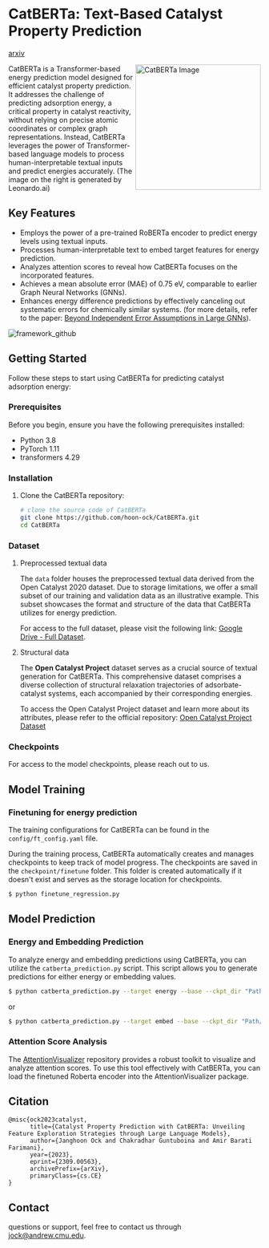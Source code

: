 # CatBERTa: Text-Based Catalyst Property Prediction
[arxiv](https://arxiv.org/abs/2309.00563)
<div>
<!--   <img src="https://github.com/hoon-ock/CatBERTa/assets/93333323/95808140-a60c-4428-99d6-8491b5b1ae83" alt="CatBERTa Image" width="250" align="right"> -->
  <img src="https://github.com/hoon-ock/CatBERTa/assets/93333323/fc436ccd-3cce-4dbb-9011-cec0ed4c207e" alt="CatBERTa Image" width="250" align="right">
  CatBERTa is a Transformer-based energy prediction model designed for efficient catalyst property prediction. It addresses the challenge of predicting adsorption energy, a critical property in catalyst reactivity, without relying on precise atomic coordinates or complex graph representations. Instead, CatBERTa leverages the power of Transformer-based language models to process human-interpretable textual inputs and predict energies accurately. (The image on the right is generated by Leonardo.ai)
<!--   <p align="right"><strong>leonardo.ai</strong></p> -->
</div>




## Key Features

- Employs the power of a pre-trained RoBERTa encoder to predict energy levels using textual inputs.
- Processes human-interpretable text to embed target features for energy prediction.
- Analyzes attention scores to reveal how CatBERTa focuses on the incorporated features.
- Achieves a mean absolute error (MAE) of 0.75 eV, comparable to earlier Graph Neural Networks (GNNs).
- Enhances energy difference predictions by effectively canceling out systematic errors for chemically similar systems. (for more details, refer to the paper: [Beyond Independent Error Assumptions in Large GNNs](https://pubs.aip.org/aip/jcp/article-abstract/158/21/214702/2893731/Beyond-independent-error-assumptions-in-large-GNN?redirectedFrom=fulltext)).

![framework_github](https://github.com/hoon-ock/CatBERTa/assets/93333323/a7da32f8-275b-4bc6-b52f-65600e6d34bf)


## Getting Started

Follow these steps to start using CatBERTa for predicting catalyst adsorption energy:

### Prerequisites

Before you begin, ensure you have the following prerequisites installed:

- Python 3.8
- PyTorch 1.11
- transformers 4.29

### Installation

1. Clone the CatBERTa repository:

   ```bash
   # clone the source code of CatBERTa
   git clone https://github.com/hoon-ock/CatBERTa.git
   cd CatBERTa
   ```   

### Dataset

1. Preprocessed textual data

   The `data` folder houses the preprocessed textual data derived from the Open Catalyst 2020 dataset. Due to storage limitations, we offer a small subset of our training and validation data as an illustrative example. This subset showcases the format and structure of the data that CatBERTa utilizes for energy prediction.

   For access to the full dataset, please visit the following link: [Google Drive - Full Dataset](https://drive.google.com/drive/folders/1puiJ9FbLEA3QIHmZromecEndlemag9hg?usp=sharing).

2. Structural data
  
   The **Open Catalyst Project** dataset serves as a crucial source of textual generation for CatBERTa. This comprehensive dataset comprises a diverse collection of structural relaxation trajectories of adsorbate-catalyst systems, each accompanied by their corresponding energies.

   To access the Open Catalyst Project dataset and learn more about its attributes, please refer to the official repository: [Open Catalyst Project Dataset](https://github.com/Open-Catalyst-Project/ocp/blob/main/DATASET.md)



### Checkpoints

For access to the model checkpoints, please reach out to us.

## Model Training

### Finetuning for energy prediction

The training configurations for CatBERTa can be found in the `config/ft_config.yaml` file.

During the training process, CatBERTa automatically creates and manages checkpoints to keep track of model progress. The checkpoints are saved in the `checkpoint/finetune` folder. This folder is created automatically if it doesn't exist and serves as the storage location for checkpoints.

   ```bash
   $ python finetune_regression.py
   ```
## Model Prediction

### Energy and Embedding Prediction

To analyze energy and embedding predictions using CatBERTa, you can utilize the `catberta_prediction.py` script. This script allows you to generate predictions for either energy or embedding values.

```bash
$ python catberta_prediction.py --target energy --base --ckpt_dir "Path/to/checkpoint" --data_path "Path/to/data"
```
or
```bash
$ python catberta_prediction.py --target embed --base --ckpt_dir "Path/to/checkpoint" --data_path "Path/to/data"
```


### Attention Score Analysis

The [AttentionVisualizer](https://github.com/AlaFalaki/AttentionVisualizer/tree/main) repository provides a robust toolkit to visualize and analyze attention scores. To use this tool effectively with CatBERTa, you can load the finetuned Roberta encoder into the AttentionVisualizer package. 

## Citation
```
@misc{ock2023catalyst,
      title={Catalyst Property Prediction with CatBERTa: Unveiling Feature Exploration Strategies through Large Language Models}, 
      author={Janghoon Ock and Chakradhar Guntuboina and Amir Barati Farimani},
      year={2023},
      eprint={2309.00563},
      archivePrefix={arXiv},
      primaryClass={cs.CE}
}
```

## Contact
questions or support, feel free to contact us through jock@andrew.cmu.edu.
